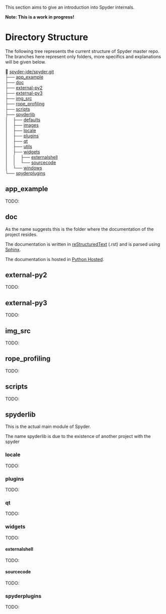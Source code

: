 This section aims to give an introduction into Spyder internals.

**Note: This is a work in progress!**

# Directory Structure

The following tree represents the current structure of Spyder master repo. The branches here represent only folders, more specifics and explanations will be given below.


:open_file_folder: [spyder-ide/spyder.git](https://github.com/spyder-ide/spyder)       <br>
├── [app_example](#app_example)                                                        <br>
├── [doc](#doc)                                                                        <br>
├── [external-py2](#external-py2)                                                      <br>
├── [external-py3](external-py3)                                                       <br>
├── [img_src](#img_src)                                                                <br>
├── [rope_profiling](#rope_profiling)                                                  <br>
├── [scripts](#scripts)                                                                <br>
├── [spyderlib](#spyderlib)                                                            <br>
│&nbsp;&nbsp;&nbsp;&nbsp;├── [defaults](#defaults)                                     <br>
│&nbsp;&nbsp;&nbsp;&nbsp;├── [images](#images)                                         <br>
│&nbsp;&nbsp;&nbsp;&nbsp;├── [locale](#locale)                                         <br>
│&nbsp;&nbsp;&nbsp;&nbsp;├── [plugins](#plugins)                                       <br>
│&nbsp;&nbsp;&nbsp;&nbsp;├── [qt](#qt)                                                 <br>
│&nbsp;&nbsp;&nbsp;&nbsp;├── [utils](#utils)                                           <br>
│&nbsp;&nbsp;&nbsp;&nbsp;├── [widgets](#widgets)                                       <br>
│&nbsp;&nbsp;&nbsp;&nbsp;│&nbsp;&nbsp;&nbsp;&nbsp;├── [externalshell](#externalshell)  <br>
│&nbsp;&nbsp;&nbsp;&nbsp;│&nbsp;&nbsp;&nbsp;&nbsp;└── [sourcecode](#sourcecode)        <br>
│&nbsp;&nbsp;&nbsp;&nbsp;└── [windows](#windows)                                       <br>
└── [spyderplugins](#spyderplugins)<br>

## app_example
TODO:

## doc
As the name suggests this is the folder where the documentation of the project resides. 

The documentation is written in [reStructuredText](http://docutils.sourceforge.net/rst.html) (.rst) and is parsed using [Sphinx](http://sphinx-doc.org/).

The documentation is hosted in [Python Hosted](https://pythonhosted.org/spyder/).

## external-py2
TODO:

## external-py3
TODO:

## img_src
TODO:

## rope_profiling
TODO:

## scripts
TODO:

## spyderlib
This is the actual main module of Spyder.

The name spyderlib is due to the existence of another project with the spyder 

### locale 
TODO: 

### plugins
TODO:

### qt
TODO:

### widgets
TODO:

#### externalshell
TODO:

#### sourcecode
TODO:

### spyderplugins
TODO:
